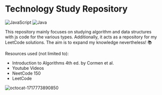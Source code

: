 # Technology Study Repository

![JavaScript](https://img.shields.io/badge/javascript-%23323330.svg?style=for-the-badge&logo=javascript&logoColor=%23F7DF1E)
![Java](https://img.shields.io/badge/Java-%23ED8B00.svg?style=for-the-badge&logo=openjdk&logoColor=white)

This repository mainly focuses on studying algorithm and data structures with js code for the various types.
Additionally, it acts as a repository for my LeetCode solutions.
The aim is to expand my knowledge nevertheless! 📚

Resources used (not limited to):

- Introduction to Algorithms 4th ed. by Cormen et al.
- Youtube Videos
- NeetCode 150
- LeetCode

![octocat-1717773890850](https://github.com/sangvo235/Technical-Interview-Prep/assets/97276811/50c794ad-8474-4e9b-a278-c5d2dc48ae2b)
